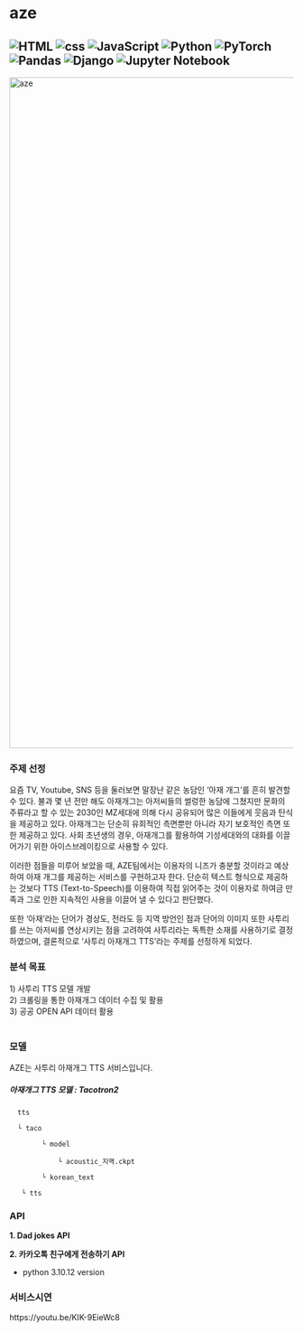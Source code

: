 # aze
![HTML](https://img.shields.io/badge/html-%23E34F26.svg?style=for-the-badge&logo=html5&logoColor=white)
![css](https://img.shields.io/badge/css-1572B6?style=for-the-badge&logo=css3&logoColor=white)
![JavaScript](https://img.shields.io/badge/javascript-%23323330.svg?style=for-the-badge&logo=javascript&logoColor=%23F7DF1E)
![Python](https://img.shields.io/badge/python-3670A0?style=for-the-badge&logo=python&logoColor=ffdd54)
![PyTorch](https://img.shields.io/badge/PyTorch-%23EE4C2C.svg?style=for-the-badge&logo=PyTorch&logoColor=white)
![Pandas](https://img.shields.io/badge/pandas-%23150458.svg?style=for-the-badge&logo=pandas&logoColor=white)
![Django](https://img.shields.io/badge/django-%23092E20.svg?style=for-the-badge&logo=django&logoColor=white)
![Jupyter Notebook](https://img.shields.io/badge/jupyter-%23FA0F00.svg?style=for-the-badge&logo=jupyter&logoColor=white)
-
<img width="1188" alt="aze" src="https://github.com/yeonjin99/aze/assets/98744367/def152d3-7d1d-4590-a9f1-1f6e96fa488e">

<h3>주제 선정</h3> 

요즘 TV, Youtube, SNS 등을 둘러보면 말장난 같은 농담인 ‘아재 개그’를 흔히 발견할 수 있다. 불과 몇 년 전만 해도 아재개그는 아저씨들의 썰렁한 농담에 그쳤지만 문화의 주류라고 할 수 있는 2030인 MZ세대에 의해 다시 공유되어 많은 이들에게 웃음과 탄식을 제공하고 있다.
아재개그는 단순히 유희적인 측면뿐만 아니라 자기 보호적인 측면 또한 제공하고 있다. 사회 초년생의 경우, 아재개그를 활용하여 기성세대와의 대화를 이끌어가기 위한 아이스브레이킹으로 사용할 수 있다.

이러한 점들을 미루어 보았을 때, AZE팀에서는 이용자의 니즈가 충분할 것이라고 예상하여 아재 개그를 제공하는 서비스를 구현하고자 한다. 단순히 텍스트 형식으로 제공하는 것보다 TTS (Text-to-Speech)를 이용하여 직접 읽어주는 것이 이용자로 하여금 만족과 그로 인한 지속적인 사용을 이끌어 낼 수 있다고 판단했다.

또한 ‘아재’라는 단어가 경상도, 전라도 등 지역 방언인 점과 단어의 이미지 또한 사투리를 쓰는 아저씨를 연상시키는 점을 고려하여 사투리라는 독특한 소재를 사용하기로 결정하였으며, 결론적으로 ‘사투리 아재개그 TTS’라는 주제를 선정하게 되었다.

<h3>분석 목표</h3>

<div>1) 사투리 TTS 모델 개발 </div>
<div>2) 크롤링을 통한 아재개그 데이터 수집 및 활용</div>
<div>3) 공공 OPEN API 데이터 활용</div>
<br>

<h3>모델</h3>
<div>AZE는 사투리 아재개그 TTS 서비스입니다.</div>

<h5>아재개그 TTS 모델 : Tacotron2</h5>

<div>

      tts

      └ taco
      
            └ model

                └ acoustic_지역.ckpt

            └ korean_text
      
       └ tts
 
</div>

<h3>API</h3>

**1. Dad jokes API**

**2. 카카오톡 친구에게 전송하기 API**

* python 3.10.12 version

<h3>서비스시연</h3>
https://youtu.be/KIK-9EieWc8
